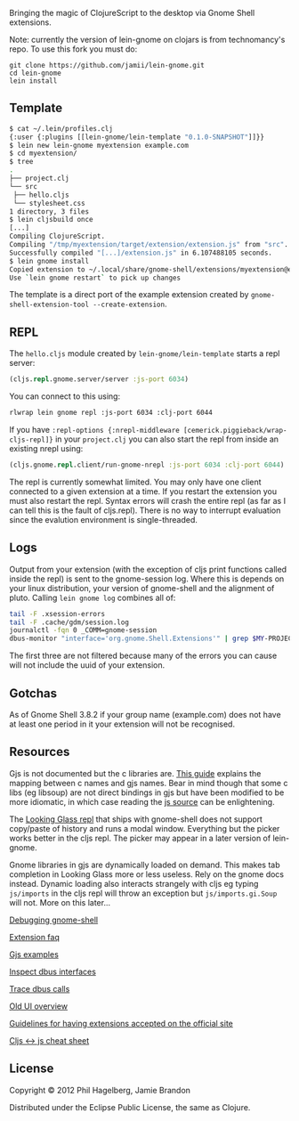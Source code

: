 Bringing the magic of ClojureScript to the desktop via Gnome Shell extensions.

Note: currently the version of lein-gnome on clojars is from technomancy's repo. To use this fork you must do:

```
git clone https://github.com/jamii/lein-gnome.git
cd lein-gnome
lein install
```

## Template

``` bash
$ cat ~/.lein/profiles.clj
{:user {:plugins [[lein-gnome/lein-template "0.1.0-SNAPSHOT"]]}}
$ lein new lein-gnome myextension example.com
$ cd myextension/
$ tree
.
├── project.clj
└── src
 ├── hello.cljs
 └── stylesheet.css
1 directory, 3 files
$ lein cljsbuild once
[...]
Compiling ClojureScript.
Compiling "/tmp/myextension/target/extension/extension.js" from "src"...
Successfully compiled "[...]/extension.js" in 6.107488105 seconds.
$ lein gnome install
Copied extension to ~/.local/share/gnome-shell/extensions/myextension@example.com directory.
Use `lein gnome restart` to pick up changes
```

The template is a direct port of the example extension created by `gnome-shell-extension-tool --create-extension`.

## REPL

The `hello.cljs` module created by `lein-gnome/lein-template` starts a repl server:

``` clojure
(cljs.repl.gnome.server/server :js-port 6034)
```

You can connect to this using:

``` bash
rlwrap lein gnome repl :js-port 6034 :clj-port 6044
```

If you have `:repl-options {:nrepl-middleware [cemerick.piggieback/wrap-cljs-repl]}` in your `project.clj` you can also start the repl from inside an existing nrepl using:

``` clojure
(cljs.gnome.repl.client/run-gnome-nrepl :js-port 6034 :clj-port 6044)
```

The repl is currently somewhat limited. You may only have one client connected to a given extension at a time. If you restart the extension you must also restart the repl. Syntax errors will crash the entire repl (as far as I can tell this is the fault of cljs.repl). There is no way to interrupt evaluation since the evalution environment is single-threaded.

## Logs

Output from your extension (with the exception of cljs print functions called inside the repl) is sent to the gnome-session log. Where this is depends on your linux distribution, your version of gnome-shell and the alignment of pluto. Calling `lein gnome log` combines all of:

``` bash
tail -F .xsession-errors
tail -F .cache/gdm/session.log
journalctl -fqn 0 _COMM=gnome-session
dbus-monitor "interface='org.gnome.Shell.Extensions'" | grep $MY-PROJECT-UUID
```

The first three are not filtered because many of the errors you can cause will not include the uuid of your extension.

## Gotchas

As of Gnome Shell 3.8.2 if your group name (example.com) does not have at least one period in it your extension will not be recognised.

## Resources

Gjs is not documented but the c libraries are. [This guide](http://mathematicalcoffee.blogspot.com/2012/09/developing-gnome-shell-extensions.html) explains the mapping between c names and gjs names. Bear in mind though that some c libs (eg libsoup) are not direct bindings in gjs but have been modified to be more idiomatic, in which case reading the [js source](https://git.gnome.org/browse/gnome-shell/tree/js) can be enlightening.

The [Looking Glass repl](https://live.gnome.org/GnomeShell/LookingGlass) that ships with gnome-shell does not support copy/paste of history and runs a modal window. Everything but the picker works better in the cljs repl. The picker may appear in a later version of lein-gnome.

Gnome libraries in gjs are dynamically loaded on demand. This makes tab completion in Looking Glass more or less useless. Rely on the gnome docs instead. Dynamic loading also interacts strangely with cljs eg typing `js/imports` in the cljs repl will throw an exception but `js/imports.gi.Soup` will not. More on this later...

[Debugging gnome-shell](https://live.gnome.org/GnomeShell/Debugging)

[Extension faq](https://live.gnome.org/GnomeShell/Extensions/FAQ)

[Gjs examples](https://git.gnome.org/browse/gjs/tree/examples/)

[Inspect dbus interfaces](https://live.gnome.org/DFeet/)

[Trace dbus calls](http://www.willthompson.co.uk/bustle/)

[Old UI overview](http://mathematicalcoffee.blogspot.de/2012/09/gnome-shell-javascript-source.html)

[Guidelines for having extensions accepted on the official site](http://blog.mecheye.net/2012/02/requirements-and-tips-for-getting-your-gnome-shell-extension-approved/)

[Cljs <-> js cheat sheet](http://himera.herokuapp.com/synonym.html)

## License

Copyright © 2012 Phil Hagelberg, Jamie Brandon

Distributed under the Eclipse Public License, the same as Clojure.
